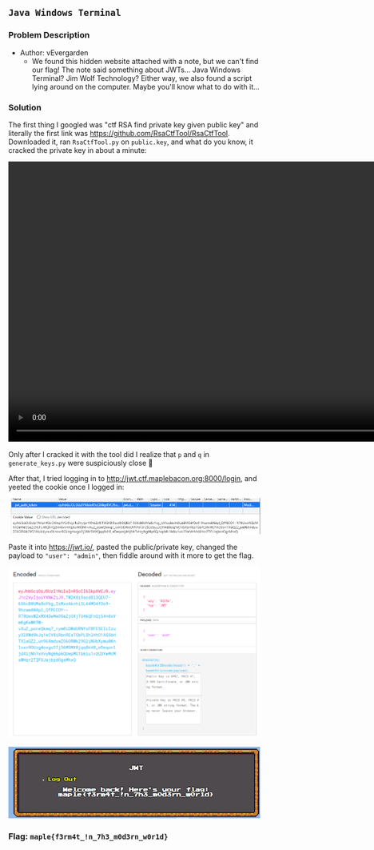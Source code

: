 ## `Java Windows Terminal`
### Problem Description
- Author: vEvergarden
    - We found this hidden website attached with a note, but we can't find our flag! The note said something about JWTs... Java Windows Terminal? Jim Wolf Technology? Either way, we also found a script lying around on the computer. Maybe you'll know what to do with it...

### Solution
The first thing I googled was "ctf RSA find private key given public key" and literally the first link was https://github.com/RsaCtfTool/RsaCtfTool. Downloaded it, ran `RsaCtfTool.py` on `public.key`, and what do you know, it cracked the private key in about a minute:

<video width="1024" height="560" controls>
  <source src="./java-windows-terminal.mp4" type="video/mp4">
</video>

Only after I cracked it with the tool did I realize that `p` and `q` in `generate_keys.py` were suspiciously close 🤦

After that, I tried logging in to http://jwt.ctf.maplebacon.org:8000/login, and yeeted the cookie once I logged in:

![](java-windows-terminal-1.png)

Paste it into https://jwt.io/, pasted the public/private key, changed the payload to `"user": "admin"`, then fiddle around with it more to get the flag.

![](java-windows-terminal-2.png)

![](java-windows-terminal-3.png)

### Flag: `maple{f3rm4t_!n_7h3_m0d3rn_w0r1d}`
